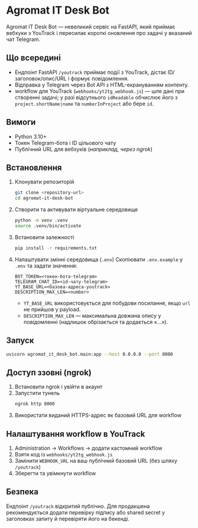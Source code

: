 # Agromat IT Desk Bot

Agromat IT Desk Bot — невеликий сервіс на FastAPI, який приймає вебхуки з YouTrack і пересилає короткі оновлення про задачі у вказаний чат Telegram.

## Що всередині
- Ендпоінт FastAPI `/youtrack` приймає події з YouTrack, дістає ID/заголовок/опис/URL і формує повідомлення.
- Відправка у Telegram через Bot API з HTML-екрануванням контенту.
- workflow для YouTrack (`webhooks/yt2tg_webhook.js`) — шле дані при створенні задачі; у разі відсутнього `idReadable` обчислює його з `project.shortName|name` та `numberInProject` або бере `id`.

## Вимоги
- Python 3.10+
- Токен Telegram-бота і ID цільового чату
- Публічний URL для вебхуків (*наприклад, через ngrok*)

## Встановлення
1) Клонувати репозиторій
    ```bash
    git clone <repository-url>
    cd agromat-it-desk-bot
    ```

2) Створити та активувати віртуальне середовище
    ```bash
    python -m venv .venv
    source .venv/bin/activate
    ```

3) Встановити залежності
    ```bash
    pip install -r requirements.txt
    ```

4) Налаштувати змінні середовища (`.env`)
    Скопіювати `.env.example` у `.env` та задати значення:
    ```env
    BOT_TOKEN=<токен-бота-telegram>
    TELEGRAM_CHAT_ID=<id-чату-telegram>
    YT_BASE_URL=<базова-адреса-youtrack>
    DESCRIPTION_MAX_LEN=<number>
    ```
    - `YT_BASE_URL` використовується для побудови посилання, якщо `url` не прийшов у payload.
    - `DESCRIPTION_MAX_LEN` — максимальна довжина опису у повідомленні (надлишок обрізається та додається «…»).

## Запуск
```bash
uvicorn agromat_it_desk_bot.main:app --host 0.0.0.0 --port 8000
```

## Доступ ззовні (ngrok)
1) Встановити ngrok і увійти в акаунт
2) Запустити тунель
    ```bash
    ngrok http 8000
    ```
3) Використати виданий HTTPS-адрес як базовий URL для workflow

## Налаштування workflow в YouTrack
1) Administration → Workflows → додати кастомний workflow
2) Взяти код із `webhooks/yt2tg_webhook.js`
3) Замінити `WEBHOOK_URL` на ваш публічний базовий URL (без шляху `/youtrack`)
4) Зберегти та увімкнути workflow

## Безпека
Ендпоінт `/youtrack` відкритий публічно. Для продакшена рекомендується додати перевірку підпису або shared secret у заголовках запиту й перевіряти його на бекенді.
